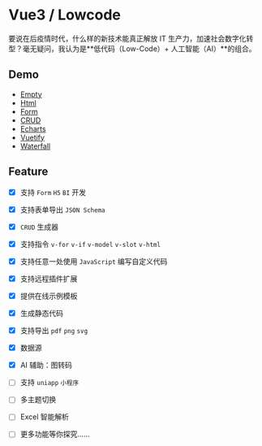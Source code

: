 # Vue3 / Lowcode

要说在后疫情时代，什么样的新技术能真正解放 IT 生产力，加速社会数字化转型？毫无疑问，我认为是**低代码（Low-Code）+ 人工智能（AI）**的组合。

## Demo

- [Empty](https://page-test-huodoushigemi-f2b49a94d51c0541b4c4e0827acda06ce2c6aa7.gitlab.io/#/)
- [Html](https://page-test-huodoushigemi-f2b49a94d51c0541b4c4e0827acda06ce2c6aa7.gitlab.io/#/?file=https://oxbkrsyagojtbckytbjx.supabase.co/storage/v1/object/public/lcd/3e8ed3ac75ec0508a9c28706a08ccf44.lcd.json)
- [Form](https://page-test-huodoushigemi-f2b49a94d51c0541b4c4e0827acda06ce2c6aa7.gitlab.io/#/?file=https://oxbkrsyagojtbckytbjx.supabase.co/storage/v1/object/public/lcd/043285bdd1d4cd9e34094cea70492eae.lcd.json)
- [CRUD](https://page-test-huodoushigemi-f2b49a94d51c0541b4c4e0827acda06ce2c6aa7.gitlab.io/#/?file=https://oxbkrsyagojtbckytbjx.supabase.co/storage/v1/object/public/lcd/dbc9d121017699725ffd6bcf5efc7b6c.lcd.json)
- [Echarts](https://page-test-huodoushigemi-f2b49a94d51c0541b4c4e0827acda06ce2c6aa7.gitlab.io/#/?file=https://oxbkrsyagojtbckytbjx.supabase.co/storage/v1/object/public/lcd/24c1320d2531ae760ab19113f1367de1.lcd.json)
- [Vuetify](https://page-test-huodoushigemi-f2b49a94d51c0541b4c4e0827acda06ce2c6aa7.gitlab.io/#/?file=https://oxbkrsyagojtbckytbjx.supabase.co/storage/v1/object/public/lcd/8489e54f5151607f874212d5ed31e0b5.lcd.json)
- [Waterfall](https://page-test-huodoushigemi-f2b49a94d51c0541b4c4e0827acda06ce2c6aa7.gitlab.io/#/?file=https://oxbkrsyagojtbckytbjx.supabase.co/storage/v1/object/public/lcd/1229722f6b852ee722c4faef234d40c7.lcd.json)

## Feature

- [x] 支持 `Form` `H5` `BI` 开发
- [x] 支持表单导出 `JSON Schema`
- [x] `CRUD` 生成器
- [x] 支持指令 `v-for` `v-if` `v-model` `v-slot` `v-html`
- [x] 支持任意一处使用 `JavaScript` 编写自定义代码
- [x] 支持远程插件扩展
- [x] 提供在线示例模板
- [x] 生成静态代码
- [x] 支持导出 `pdf` `png` `svg`
- [x] 数据源
- [x] AI 辅助：图转码
- [ ] 支持 `uniapp` `小程序`
- [ ] 多主题切换
- [ ] Excel 智能解析
- [ ] 更多功能等你探究……


<!--  `DDL` -->